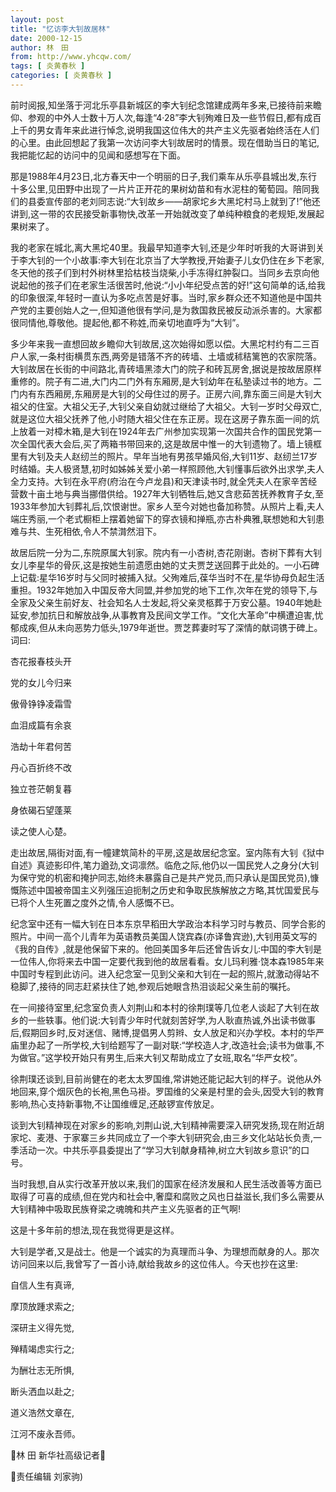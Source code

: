 ```yaml
---
layout: post
title: "忆访李大钊故居林"
date: 2000-12-15
author: 林　田
from: http://www.yhcqw.com/
tags: [ 炎黄春秋 ]
categories: [ 炎黄春秋 ]
---
```





前时阅报,知坐落于河北乐亭县新城区的李大钊纪念馆建成两年多来,已接待前来瞻仰、参观的中外人士数十万人次,每逢“4·28”李大钊殉难日及一些节假日,都有成百上千的男女青年来此进行悼念,说明我国这位伟大的共产主义先驱者始终活在人们的心里。由此回想起了我第一次访问李大钊故居时的情景。现在借助当日的笔记,我把能忆起的访问中的见闻和感想写在下面。


那是1988年4月23日,北方春天中一个明丽的日子,我们乘车从乐亭县城出发,东行十多公里,见田野中出现了一片片正开花的果树幼苗和有水泥柱的葡萄园。陪同我们的县委宣传部的老刘同志说:“大钊故乡——胡家坨乡大黑坨村马上就到了!”他还讲到,这一带的农民接受新事物快,改革一开始就改变了单纯种粮食的老规矩,发展起果树来了。


我的老家在城北,离大黑坨40里。我最早知道李大钊,还是少年时听我的大哥讲到关于李大钊的一个小故事:李大钊在北京当了大学教授,开始妻子儿女仍住在乡下老家,冬天他的孩子们到村外树林里拾枯枝当烧柴,小手冻得红肿裂口。当同乡去京向他说起他的孩子们在老家生活很苦时,他说:“小小年纪受点苦的好!”这句简单的话,给我的印象很深,年轻时一直认为多吃点苦是好事。当时,家乡群众还不知道他是中国共产党的主要创始人之一,但知道他很有学问,是为救国救民被反动派杀害的。大家都很同情他,尊敬他。提起他,都不称姓,而亲切地直呼为“大钊”。


多少年来我一直想回故乡瞻仰大钊故居,这次始得如愿以偿。大黑坨村约有二三百户人家,一条村街横贯东西,两旁是错落不齐的砖墙、土墙或秫秸篱笆的农家院落。大钊故居在长街的中间路北,青砖墙黑漆大门的院子和砖瓦房舍,据说是按故居原样重修的。院子有二进,大门内二门外有东厢房,是大钊幼年在私塾读过书的地方。二门内有东西厢房,东厢房是大钊的父母住过的房子。正房六间,靠东面三间是大钊大祖父的住室。大祖父无子,大钊父亲自幼就过继给了大祖父。大钊一岁时父母双亡,就是这位大祖父抚养了他,小时随大祖父住在东正房。现在这房子靠东面一间的炕上放着一对樟木箱,是大钊在1924年去广州参加实现第一次国共合作的国民党第一次全国代表大会后,买了两箱书带回来的,这是故居中惟一的大钊遗物了。墙上镜框里有大钊及夫人赵纫兰的照片。早年当地有男孩早婚风俗,大钊11岁、赵纫兰17岁时结婚。夫人极贤慧,初时如姊姊关爱小弟一样照顾他,大钊懂事后欲外出求学,夫人全力支持。大钊在永平府(府治在今卢龙县)和天津读书时,就全凭夫人在家辛苦经营数十亩土地与典当挪借供给。1927年大钊牺牲后,她又含悲茹苦抚养教育子女,至1933年参加大钊葬礼后,饮恨谢世。家乡人至今对她也备加称赞。从照片上看,夫人端庄秀丽,一个老式橱柜上摆着她留下的穿衣镜和掸瓶,亦古朴典雅,联想她和大钊患难与共、生死相依,令人不禁潸然泪下。


故居后院一分为二,东院原属大钊家。院内有一小杏树,杏花刚谢。杏树下葬有大钊女儿李星华的骨灰,这是按她生前遗愿由她的丈夫贾芝送回葬于此处的。一小石碑上记载:星华16岁时与父同时被捕入狱。父殉难后,葆华当时不在,星华协母负起生活重担。1932年她加入中国反帝大同盟,并参加党的地下工作,次年在党的领导下,与全家及父亲生前好友、社会知名人士发起,将父亲灵柩葬于万安公墓。1940年她赴延安,参加抗日和解放战争,从事教育及民间文学工作。“文化大革命”中横遭迫害,忧郁成疾,但从未向恶势力低头,1979年逝世。贾芝葬妻时写了深情的献词镌于碑上。词曰:

杏花报春枝头开

党的女儿今归来

傲骨铮铮凌霜雪

血泪成篇有余哀

浩劫十年君何苦

丹心百折终不改

独立苍茫朝复暮

身依碣石望蓬莱

读之使人心楚。


走出故居,隔街对面,有一幢建筑简朴的平房,这是故居纪念室。室内陈有大钊《狱中自述》真迹影印件,笔力遒劲,文词凛然。临危之际,他仍以一国民党人之身分(大钊为保守党的机密和掩护同志,始终未暴露自己是共产党员,而只承认是国民党员),慷慨陈述中国被帝国主义列强压迫扼制之历史和争取民族解放之方略,其忧国爱民与已将个人生死置之度外之情,令人感慨不已。


纪念室中还有一幅大钊在日本东京早稻田大学政治本科学习时与教员、同学合影的照片。中间一高个儿青年为英语教员美国人饶宾森(亦译鲁宾逊),大钊用英文写的《我的自传》,就是他保留下来的。他回美国多年后还曾告诉女儿:中国的李大钊是一位伟人,你将来去中国一定要代我到他的故居看看。女儿玛利雅·饶本森1985年来中国时专程到此访问。进入纪念室一见到父亲和大钊在一起的照片,就激动得站不稳脚了,接待的同志赶紧扶住了她,参观后她眼含热泪谈起父亲生前的嘱托。


在一间接待室里,纪念室负责人刘荆山和本村的徐荆璞等几位老人谈起了大钊在故乡的一些轶事。他们说:大钊青少年时代就刻苦好学,为人耿直热诚,外出读书做事后,假期回乡时,反对迷信、赌博,提倡男人剪辫、女人放足和兴办学校。本村的华严庙里办起了一所学校,大钊给题写了一副对联:“学校造人才,改造社会;读书为做事,不为做官。”这学校开始只有男生,后来大钊又帮助成立了女班,取名“华严女校”。


徐荆璞还谈到,目前尚健在的老太太罗国维,常讲她还能记起大钊的样子。说他从外地回来,穿个烟灰色的长袍,黑色马褂。罗国维的父亲是村里的会头,因受大钊的教育影响,热心支持新事物,不让国维缠足,还敲锣宣传放足。


谈到大钊精神现在对家乡的影响,刘荆山说,大钊精神需要深入研究发扬,现在附近胡家坨、麦港、于家寨三乡共同成立了一个李大钊研究会,由三乡文化站站长负责,一季活动一次。中共乐亭县委提出了“学习大钊献身精神,树立大钊故乡意识”的口号。


当时我想,自从实行改革开放以来,我们的国家在经济发展和人民生活改善等方面已取得了可喜的成绩,但在党内和社会中,奢糜和腐败之风也日益滋长,我们多么需要从大钊精神中吸取民族脊梁之魂魄和共产主义先驱者的正气啊!

这是十多年前的想法,现在我觉得更是这样。

大钊是学者,又是战士。他是一个诚实的为真理而斗争、为理想而献身的人。那次访问回来以后,我曾写了一首小诗,献给我故乡的这位伟人。今天也抄在这里:

自信人生有真谛,

摩顶放踵求索之;

深研主义得先觉,

殚精竭虑实行之;

为酬壮志无所惧,

断头洒血以赴之;

道义浩然文章在,

江河不废永吾师。

林 田 新华社高级记者

责任编辑 刘家驹)


